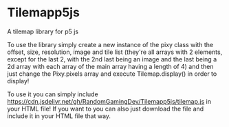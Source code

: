 # Tilemapp5js
A tilemap library for p5 js

To use the library simply create a new instance of the pixy class with the offset, size, resolution, image and tile list (they're all arrays with 2 elements, except for the last 2, with the 2nd last being an image and the last being a 2d array with each array of the main array having a length of 4) and then just change the Pixy.pixels array and execute Tilemap.display() in order to display!

To use it you can simply include https://cdn.jsdelivr.net/gh/RandomGamingDev/Tilemapp5js/tilemap.js in your HTML file! If you want to you can also just download the file and include it in your HTML file that way.
